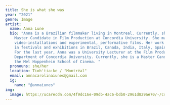 ```yaml
---
title: She is what she was
year: "2021"
genre: Image
artist:
  name: Anna Lune
  bio: "Anna is a Brazilian filmmaker living in Montreal. Currently, she is a
    Master Candidate in Film Production at Concordia University. She mainly does
    video-installations and experimental, performative films. Her work has been
    in festivals and exhibitions in Brazil, Canada, India, Italy, Spain and USA.
    For the last year, Anna was a University Lecturer at the Film Production
    Department of Concordia University. Currently, she is a Master Candidate at
    the Mel Hoppenhein School of Cinema. "
  pronouns: she/her
  location: Tioh'tia:ke / "Montréal"
  email: annacarolinaiunes@gmail.com
  ig:
    name: "@annaiunes"
img:
  image: https://ucarecdn.com/4f9dc16e-09db-4ac6-bdb0-2961d829ae70/-/crop/3456x4612/0,226/-/preview/sheiswhatshewas.jpg
---
```


